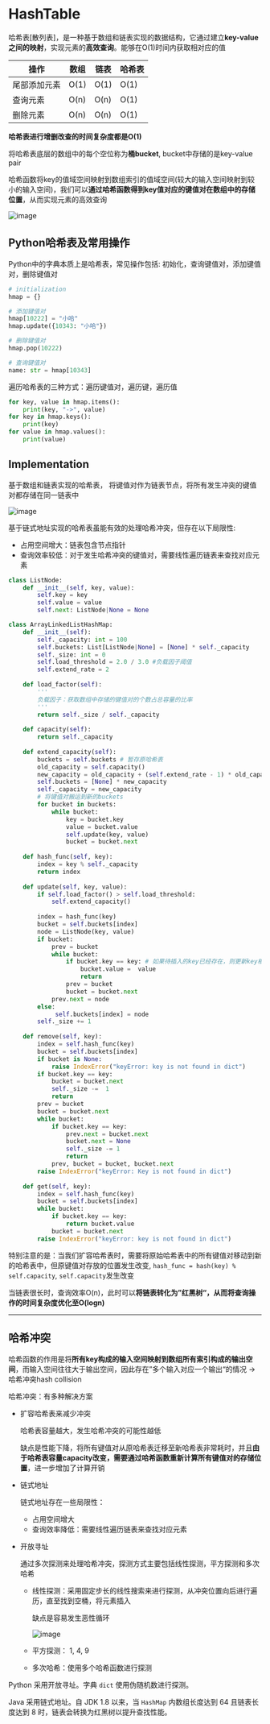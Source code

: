 # HashTable

哈希表[散列表]，是一种基于数组和链表实现的数据结构，它通过建立**key-value之间的映射**，实现元素的**高效查询**。能够在O(1)时间内获取相对应的值

| 操作         | 数组 | 链表 | 哈希表 |
| ------------ | ---- | ---- | ------ |
| 尾部添加元素 | O(1) | O(1) | O(1)   |
| 查询元素     | O(n) | O(n) | O(1)   |
| 删除元素     | O(n) | O(n) | O(1)   |

**哈希表进行增删改查的时间复杂度都是O(1)**

将哈希表底层的数组中的每个空位称为**桶bucket**, bucket中存储的是key-value pair

哈希函数将key的值域空间映射到数组索引的值域空间(较大的输入空间映射到较小的输入空间)，我们可以**通过哈希函数得到key值对应的键值对在数组中的存储位置**，从而实现元素的高效查询

![image](https://github.com/Kainan-Liu/Computer-Science-Foundation/assets/146005327/fc03674e-0d0a-4918-b446-43c8fb3fafbd)

## Python哈希表及常用操作

Python中的字典本质上是哈希表，常见操作包括: 初始化，查询键值对，添加键值对，删除键值对

```python
# initialization
hmap = {}

# 添加键值对
hmap[10222] = "小哈"
hmap.update({10343: "小哈"})

# 删除键值对
hmap.pop(10222)

# 查询键值对
name: str = hmap[10343]
```

遍历哈希表的三种方式：遍历键值对，遍历键，遍历值

```python
for key, value in hmap.items():
    print(key, "->", value)
for key in hmap.keys():
    print(key)
for value in hmap.values():
    print(value)
```

## Implementation

基于数组和链表实现的哈希表， 将键值对作为链表节点，将所有发生冲突的键值对都存储在同一链表中

![image](https://github.com/Kainan-Liu/Computer-Science-Foundation/assets/146005327/3b7d4329-4ddb-4f17-8966-d114c61f1b1f)

基于链式地址实现的哈希表虽能有效的处理哈希冲突，但存在以下局限性:

- 占用空间增大：链表包含节点指针
- 查询效率较低：对于发生哈希冲突的键值对，需要线性遍历链表来查找对应元素

```python
class ListNode:
    def __init__(self, key, value):
        self.key = key
        self.value = value
        self.next: ListNode|None = None

class ArrayLinkedListHashMap:
    def __init__(self):
        self._capacity: int = 100
        self.buckets: List[ListNode|None] = [None] * self._capacity
        self._size: int = 0
        self.load_threshold = 2.0 / 3.0 #负载因子阈值
        self.extend_rate = 2
    
    def load_factor(self):
        '''
        负载因子：获取数组中存储的键值对的个数占总容量的比率
        '''
        return self._size / self._capacity
    
    def capacity(self):
        return self._capacity
   	
    def extend_capacity(self):
        buckets = self.buckets # 暂存原哈希表
        old_capacity = self.capacity()
        new_capacity = old_capacity + (self.extend_rate - 1) * old_capacity
        self.buckets = [None] * new_capacity
        self._capacity = new_capacity
        # 将键值对搬运到新的buckets
        for bucket in buckets:
            while bucket:
                key = bucket.key
                value = bucket.value
                self.update(key, value)
                bucket = bucket.next
    
    def hash_func(self, key):
        index = key % self._capacity
        return index
    
    def update(self, key, value):
        if self.load_factor() > self.load_threshold:
            self.extend_capacity()
        
        index = hash_func(key)
        bucket = self.buckets[index]
        node = ListNode(key, value)
        if bucket:
            prev = bucket
            while bucket:
                if bucket.key == key: # 如果待插入的key已经存在，则更新key相对应的value值并返回
                    bucket.value =  value
                    return
                prev = bucket
                bucket = bucket.next
            prev.next = node
        else:
             self.buckets[index] = node
        self._size += 1
    
    def remove(self, key):
        index = self.hash_func(key)
        bucket = self.buckets[index]
        if bucket is None:
            raise IndexError("keyError: key is not found in dict")
        if bucket.key == key:
            bucket = bucket.next
            self._size -=  1
            return
        prev = bucket
        bucket = bucket.next
        while bucket:
            if bucket.key == key:
                prev.next = bucket.next
                bucket.next = None
                self._size -= 1
                return
            prev, bucket = bucket, bucket.next
        raise IndexError("keyError: Key is not found in dict")
        
    def get(self, key):
        index = self.hash_func(key)
        bucket = self.buckets[index]
        while bucket:
            if bucket.key == key:
                return bucket.value
            bucket = bucket.next
        raise IndexError("keyError: key is not found in dict")
```

特别注意的是：当我们扩容哈希表时，需要将原始哈希表中的所有键值对移动到新的哈希表中，但原键值对存放的位置发生改变, `hash_func = hash(key) % self.capacity`, `self.capacity`发生改变

当链表很长时，查询效率O(n)，此时可以**将链表转化为”红黑树“，从而将查询操作的时间复杂度优化至O(logn)**

-------

## 哈希冲突

哈希函数的作用是将**所有key构成的输入空间映射到数组所有索引构成的输出空间**，而输入空间往往大于输出空间，因此存在”多个输入对应一个输出“的情况 -> 哈希冲突hash collision

哈希冲突：有多种解决方案

- 扩容哈希表来减少冲突

  哈希表容量越大，发生哈希冲突的可能性越低

  缺点是性能下降，将所有键值对从原哈希表迁移至新哈希表非常耗时，并且**由于哈希表容量capacity改变，需要通过哈希函数重新计算所有键值对的存储位置**，进一步增加了计算开销

- 链式地址

  链式地址存在一些局限性：

  - 占用空间增大
  - 查询效率降低：需要线性遍历链表来查找对应元素

- 开放寻址

  通过多次探测来处理哈希冲突，探测方式主要包括线性探测，平方探测和多次哈希

  - 线性探测：采用固定步长的线性搜索来进行探测，从冲突位置向后进行遍历，直至找到空桶，将元素插入

    缺点是容易发生恶性循环

    ![image](https://github.com/Kainan-Liu/Computer-Science-Foundation/assets/146005327/0412d4c2-f1e9-4c42-8b60-a75c9286d102)

  - 平方探测： 1, 4, 9

  - 多次哈希：使用多个哈希函数进行探测

Python 采用开放寻址。字典 `dict` 使用伪随机数进行探测。

Java 采用链式地址。自 JDK 1.8 以来，当 `HashMap` 内数组长度达到 64 且链表长度达到 8 时，链表会转换为红黑树以提升查找性能。

